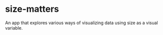 # size-matters
An app that explores various ways of visualizing data using size as a visual variable.
